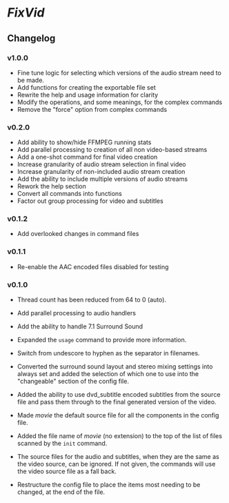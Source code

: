 # _FixVid_

## Changelog

### v1.0.0

- Fine tune logic for selecting which versions of the audio stream need to be made.
- Add functions for creating the exportable file set
- Rewrite the help and usage information for clarity
- Modify the operations, and some meanings, for the complex commands
- Remove the "force" option from complex commands

### v0.2.0

- Add ability to show/hide FFMPEG running stats
- Add parallel processing to creation of all non video-based streams
- Add a one-shot command for final video creation
- Increase granularity of audio stream selection in final video
- Increase granularity of non-included audio stream creation
- Add the ability to include multiple versions of audio streams
- Rework the help section
- Convert all commands into functions
- Factor out group processing for video and subtitles

### v0.1.2

- Add overlooked changes in command files

### v0.1.1

- Re-enable the AAC encoded files disabled for testing

### v0.1.0

- Thread count has been reduced from 64 to 0 (auto).

- Add parallel processing to audio handlers

- Add the ability to handle 7.1 Surround Sound

- Expanded the `usage` command to provide more information.

- Switch from undescore to hyphen as the separator in filenames.

- Converted the surround sound layout and stereo mixing settings into always set and added the selection of which one to use into the "changeable" section of the config file.

- Added the ability to use dvd_subtitle encoded subtitles from the source file and pass them through to the final generated version of the video.

- Made _movie_ the default source file for all the components in the config file.

- Added the file name of _movie_ (no extension) to the top of the list of files scanned by the `init` command.

- The source files for the audio and subtitles, when they are the same as the video source, can be ignored. If not given, the commands will use the video source file as a fall back.

- Restructure the config file to place the items most needing to be changed, at the end of the file.

